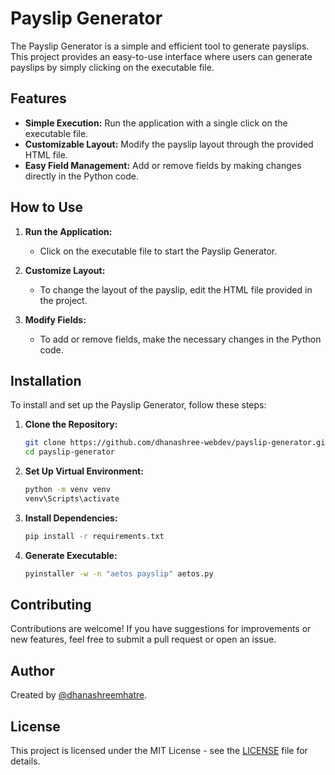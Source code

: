 # Payslip Generator

The Payslip Generator is a simple and efficient tool to generate payslips. This project provides an easy-to-use interface where users can generate payslips by simply clicking on the executable file. 

## Features

- **Simple Execution:** Run the application with a single click on the executable file.
- **Customizable Layout:** Modify the payslip layout through the provided HTML file.
- **Easy Field Management:** Add or remove fields by making changes directly in the Python code.

## How to Use

1. **Run the Application:**
   - Click on the executable file to start the Payslip Generator.

2. **Customize Layout:**
   - To change the layout of the payslip, edit the HTML file provided in the project.

3. **Modify Fields:**
   - To add or remove fields, make the necessary changes in the Python code.

## Installation

To install and set up the Payslip Generator, follow these steps:

1. **Clone the Repository:**
   ```bash
   git clone https://github.com/dhanashree-webdev/payslip-generator.git
   cd payslip-generator
   ```

2. **Set Up Virtual Environment:**
   ```bash
   python -m venv venv
   venv\Scripts\activate
   ```

3. **Install Dependencies:**
   ```bash
   pip install -r requirements.txt
   ```

4. **Generate Executable:**
   ```bash
   pyinstaller -w -n "aetos payslip" aetos.py
   ```

## Contributing

Contributions are welcome! If you have suggestions for improvements or new features, feel free to submit a pull request or open an issue.

## Author

Created by [@dhanashreemhatre](https://github.com/dhanashreemhatre).

## License

This project is licensed under the MIT License - see the [LICENSE](LICENSE) file for details.
